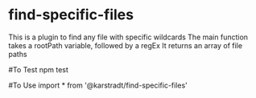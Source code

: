 # find-specific-files
This is a plugin to find any file with specific wildcards
The main function takes a rootPath variable, followed by a regEx
It returns an array of file paths

#To Test
npm test

#To Use
import * from '@karstradt/find-specific-files'
